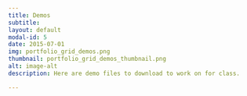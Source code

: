 ```yaml
---
title: Demos
subtitle: 
layout: default
modal-id: 5
date: 2015-07-01
img: portfolio_grid_demos.png
thumbnail: portfolio_grid_demos_thumbnail.png
alt: image-alt
description: Here are demo files to download to work on for class.

---
```

